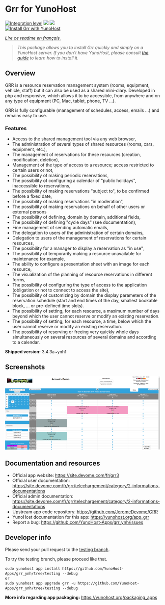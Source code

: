 <!--
N.B.: This README was automatically generated by https://github.com/YunoHost/apps/tree/master/tools/README-generator
It shall NOT be edited by hand.
-->

# Grr for YunoHost

[![Integration level](https://dash.yunohost.org/integration/grr.svg)](https://dash.yunohost.org/appci/app/grr) ![](https://ci-apps.yunohost.org/ci/badges/grr.status.svg) ![](https://ci-apps.yunohost.org/ci/badges/grr.maintain.svg)  
[![Install Grr with YunoHost](https://install-app.yunohost.org/install-with-yunohost.svg)](https://install-app.yunohost.org/?app=grr)

*[Lire ce readme en français.](./README_fr.md)*

> *This package allows you to install Grr quickly and simply on a YunoHost server.
If you don't have YunoHost, please consult [the guide](https://yunohost.org/#/install) to learn how to install it.*

## Overview

GRR is a resource reservation management system (rooms, equipment, vehicle, staff) but it can also be used as a shared mini-diary. Developed in php and responsive, which allows it to be accessible, from anywhere and on any type of equipment (PC, Mac, tablet, phone, TV ...).

GRR is fully configurable (management of schedules, access, emails ...) and remains easy to use.

### Features

- Access to the shared management tool via any web browser,
- The administration of several types of shared resources (rooms, cars, equipment, etc.),
- The management of reservations for these resources (creation, modification, deletion),
- Management of the type of access to a resource; access restricted to certain users or not,
- The possibility of making periodic reservations,
- The possibility of configuring a calendar of "public holidays", inaccessible to reservations,
- The possibility of making reservations "subject to", to be confirmed before a fixed date,
- The possibility of making reservations "in moderation",
- The possibility of making reservations on behalf of other users or external persons
- The possibility of defining, domain by domain, additional fields,
- The possibility of defining "cycle days" (see documentation),
- Fine management of sending automatic emails,
- The delegation to users of the administration of certain domains,
- Delegation to users of the management of reservations for certain resources,
- The possibility for a manager to display a reservation as "in use",
- The possibility of temporarily making a resource unavailable for maintenance for example,
- The ability to configure a presentation sheet with an image for each resource,
- The visualization of the planning of resource reservations in different forms,
- The possibility of configuring the type of access to the application (obligation or not to connect to access the site),
- The possibility of customizing by domain the display parameters of the reservation schedule (start and end times of the day, smallest bookable block, ... or pre-defined time slots).
- The possibility of setting, for each resource, a maximum number of days beyond which the user cannot reserve or modify an existing reservation.
- The possibility of setting, for each resource, a time, below which the user cannot reserve or modify an existing reservation.
- The possibility of reserving or freeing very quickly whole days simultaneously on several resources of several domains and according to a calendar.


**Shipped version:** 3.4.3a~ynh1



## Screenshots

![](./doc/screenshots/home.png)

## Documentation and resources

* Official app website: https://site.devome.com/fr/grr3
* Official user documentation: https://site.devome.com/fr/grr/telechargement/category/2-informations-documentations
* Official admin documentation: https://site.devome.com/fr/grr/telechargement/category/2-informations-documentations
* Upstream app code repository: https://github.com/JeromeDevome/GRR
* YunoHost documentation for this app: https://yunohost.org/app_grr
* Report a bug: https://github.com/YunoHost-Apps/grr_ynh/issues

## Developer info

Please send your pull request to the [testing branch](https://github.com/YunoHost-Apps/grr_ynh/tree/testing).

To try the testing branch, please proceed like that.
```
sudo yunohost app install https://github.com/YunoHost-Apps/grr_ynh/tree/testing --debug
or
sudo yunohost app upgrade grr -u https://github.com/YunoHost-Apps/grr_ynh/tree/testing --debug
```

**More info regarding app packaging:** https://yunohost.org/packaging_apps